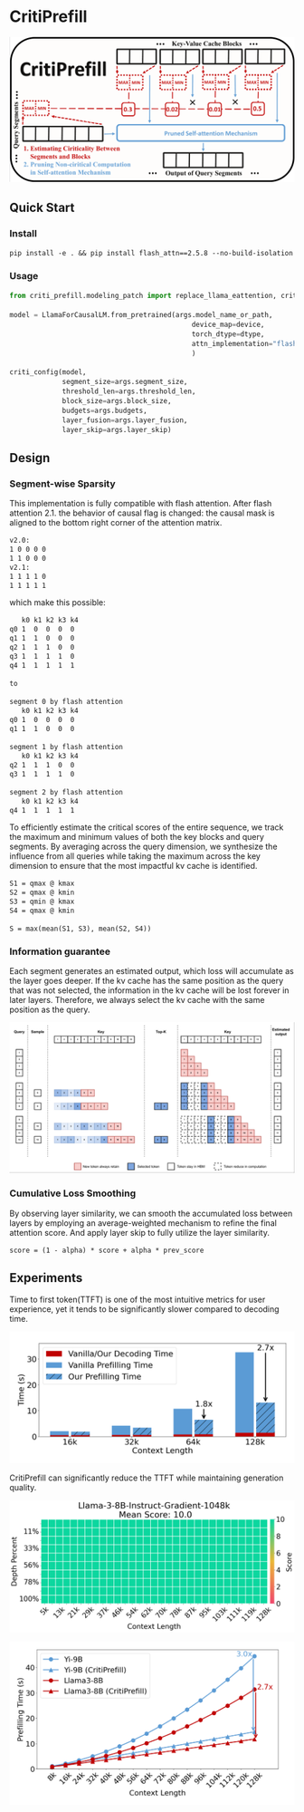 # CritiPrefill

![](./assets/framework.png)


## Quick Start

### Install

```
pip install -e . && pip install flash_attn==2.5.8 --no-build-isolation
```

### Usage

```python
from criti_prefill.modeling_patch import replace_llama_eattention, criti_config

model = LlamaForCausalLM.from_pretrained(args.model_name_or_path, 
                                             device_map=device,
                                             torch_dtype=dtype,
                                             attn_implementation="flash_attention_2"
                                             )

criti_config(model,
             segment_size=args.segment_size,
             threshold_len=args.threshold_len,
             block_size=args.block_size,
             budgets=args.budgets,
             layer_fusion=args.layer_fusion,
             layer_skip=args.layer_skip)
```

## Design

### Segment-wise Sparsity

This implementation is fully compatible with flash attention. After flash attention 2.1. the behavior of causal flag is changed: the causal mask is aligned to the bottom right corner of the attention matrix.

```
v2.0:
1 0 0 0 0
1 1 0 0 0
v2.1:
1 1 1 1 0
1 1 1 1 1
```

which make this possible:

```
   k0 k1 k2 k3 k4
q0 1  0  0  0  0
q1 1  1  0  0  0
q2 1  1  1  0  0
q3 1  1  1  1  0
q4 1  1  1  1  1

to 

segment 0 by flash attention
   k0 k1 k2 k3 k4
q0 1  0  0  0  0
q1 1  1  0  0  0

segment 1 by flash attention
   k0 k1 k2 k3 k4
q2 1  1  1  0  0
q3 1  1  1  1  0

segment 2 by flash attention
   k0 k1 k2 k3 k4
q4 1  1  1  1  1
```

To efficiently estimate the critical scores of the entire sequence, we track the maximum and minimum values of both the key blocks and query segments. By averaging across the query dimension, we synthesize the influence from all queries while taking the maximum across the key dimension to ensure that the most impactful kv cache is identified.

```
S1 = qmax @ kmax
S2 = qmax @ kmin
S3 = qmin @ kmax
S4 = qmax @ kmin

S = max(mean(S1, S3), mean(S2, S4))
```

### Information guarantee

Each segment generates an estimated output, which loss will accumulate as the layer goes deeper. If the kv cache has the same position as the query that was not selected, the information in the kv cache will be lost forever in later layers. Therefore, we always select the kv cache with the same position as the query.


![](./assets/eattention.png)

### Cumulative Loss Smoothing

By observing layer similarity, we can smooth the accumulated loss between layers by employing an average-weighted mechanism to refine the final attention score. And apply layer skip to fully utilize the layer similarity.

```
score = (1 - alpha) * score + alpha * prev_score
```

## Experiments

Time to first token(TTFT) is one of the most intuitive metrics for user experience, yet it tends to be significantly slower compared to decoding time.

![](./assets/time_ratio.png)

CritiPrefill can significantly reduce the TTFT while maintaining generation quality.

![](./assets/needle.png)

![](./assets/speed_acc.png)









